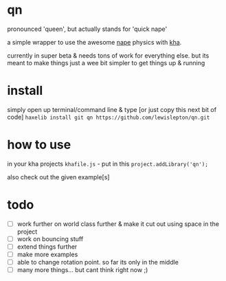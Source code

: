 # qn

pronounced 'queen', but actually stands for 'quick nape'

a simple wrapper to use the awesome [nape](http://napephys.com) physics with [kha](http://kha.tech). 

currently in super beta & needs tons of work for everything else. but its meant to make things just a wee bit simpler to get things up & running

# install
simply open up terminal/command line & type [or just copy this next bit of code] `haxelib install git qn https://github.com/lewislepton/qn.git`

# how to use
in your kha projects `khafile.js` - put in this `project.addLibrary('qn');`

also check out the given example[s]

# todo
- [ ] work further on world class further & make it cut out using space in the project<br>
- [ ] work on bouncing stuff<br>
- [ ] extend things further<br>
- [ ] make more examples<br>
- [ ] able to change rotation point. so far its only in the middle<br>
- [ ] many more things... but cant think right now ;)